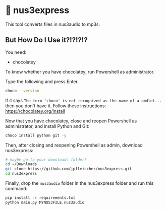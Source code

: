 # 🍫 nus3express

This tool converts files in nus3audio to mp3s.

## But How Do I Use it?!?!?!?

You need: 
* chocolatey

To know whether you have chocolatey, run Powershell as administrator.

Type the following and press Enter.

```bash
choco --version
```

If it says `The term 'choco' is not recognized as the name of a cmdlet...`
then you don't have it. Follow these instructions: https://chocolatey.org/install

Now that you have chocolatey, close and reopen Powershell as administrator,
and install Python and Git:

```bash
choco install python git -y
```

Then, after closing and reopening Powershell as admin, download nus3express:

```bash
# maybe go to your downloads folder?
cd ~/Downloads
git clone https://github.com/jpfleischer/nus3express.git
cd nus3express 
```

Finally, drop the `nus3audio` folder in the nus3express folder and run
this command:

```bash
pip install -r requirements.txt
python main.py MYNUS3FILE.nus3audio
```
